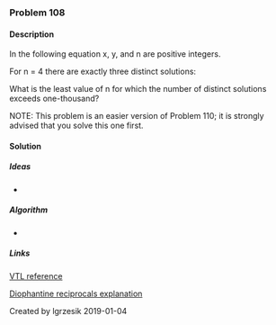 
### Problem 108

#### Description
In the following equation x, y, and n are positive integers.


For n = 4 there are exactly three distinct solutions:


What is the least value of n for which the number of distinct solutions exceeds one-thousand?

NOTE: This problem is an easier version of Problem 110; it is strongly advised that you solve this one first.

#### Solution

##### Ideas
* 

##### Algorithm
*

##### Links
[VTL reference](http://velocity.apache.org/engine/1.7/vtl-reference.html)

[Diophantine reciprocals explanation](http://www.cut-the-knot.org/arithmetic/ShortEquationInReciprocals.shtml#solution)

Created by lgrzesik 2019-01-04